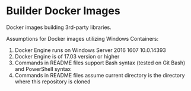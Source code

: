 # Builder Docker Images

Docker images building 3rd-party libraries.

Assumptions for Docker images utilizing Windows Containers:

1. Docker Engine runs on Windows Server 2016 1607 10.0.14393
1. Docker Engine is of 17.03 version or higher
1. Commands in README files support Bash syntax (tested on Git Bash) and PowerShell syntax
1. Commands in README files assume current directory is the directory where this repository is cloned
